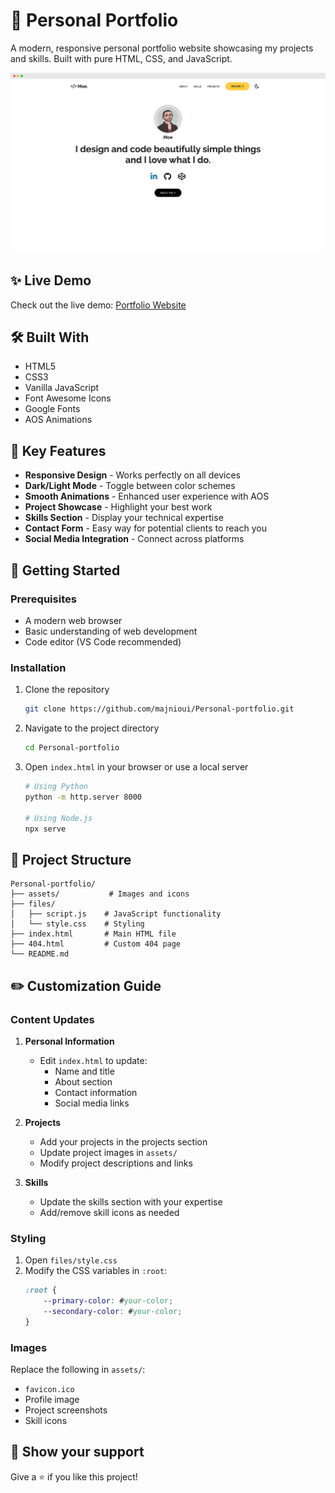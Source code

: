 # 🚀 Personal Portfolio

A modern, responsive personal portfolio website showcasing my projects and skills. Built with pure HTML, CSS, and JavaScript.

![Portfolio Preview](assets/personalportfolio.png)

## ✨ Live Demo

Check out the live demo: [Portfolio Website](https://majnioui.github.io/Personal-portfolio/)

## 🛠️ Built With

- HTML5
- CSS3
- Vanilla JavaScript
- Font Awesome Icons
- Google Fonts
- AOS Animations

## 📌 Key Features

- **Responsive Design** - Works perfectly on all devices
- **Dark/Light Mode** - Toggle between color schemes
- **Smooth Animations** - Enhanced user experience with AOS
- **Project Showcase** - Highlight your best work
- **Skills Section** - Display your technical expertise
- **Contact Form** - Easy way for potential clients to reach you
- **Social Media Integration** - Connect across platforms

## 🚀 Getting Started

### Prerequisites

- A modern web browser
- Basic understanding of web development
- Code editor (VS Code recommended)

### Installation

1. Clone the repository
   ```bash
   git clone https://github.com/majnioui/Personal-portfolio.git
   ```

2. Navigate to the project directory
   ```bash
   cd Personal-portfolio
   ```

3. Open `index.html` in your browser or use a local server
   ```bash
   # Using Python
   python -m http.server 8000

   # Using Node.js
   npx serve
   ```

## 📁 Project Structure

```
Personal-portfolio/
├── assets/           # Images and icons
├── files/
│   ├── script.js    # JavaScript functionality
│   └── style.css    # Styling
├── index.html       # Main HTML file
├── 404.html         # Custom 404 page
└── README.md
```

## ✏️ Customization Guide

### Content Updates

1. **Personal Information**
   - Edit `index.html` to update:
     - Name and title
     - About section
     - Contact information
     - Social media links

2. **Projects**
   - Add your projects in the projects section
   - Update project images in `assets/`
   - Modify project descriptions and links

3. **Skills**
   - Update the skills section with your expertise
   - Add/remove skill icons as needed

### Styling

1. Open `files/style.css`
2. Modify the CSS variables in `:root`:
   ```css
   :root {
       --primary-color: #your-color;
       --secondary-color: #your-color;
   }
   ```

### Images

Replace the following in `assets/`:
- `favicon.ico`
- Profile image
- Project screenshots
- Skill icons

## 🌟 Show your support

Give a ⭐️ if you like this project!
